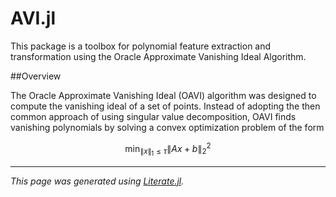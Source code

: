 
# AVI.jl

This package is a toolbox for polynomial feature extraction and transformation using the Oracle Approximate Vanishing Ideal Algorithm.

##Overview

The Oracle Approximate Vanishing Ideal (OAVI) algorithm was designed to compute the vanishing ideal of a set of points. Instead of adopting the then common approach of
using singular value decomposition, OAVI finds vanishing polynomials by solving a convex optimization problem of the form
```math
\min_{\|x\|_1 \le \tau} \|Ax + b\|_2^2
```

---

*This page was generated using [Literate.jl](https://github.com/fredrikekre/Literate.jl).*

